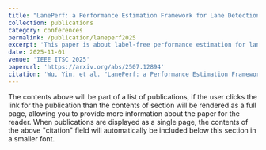 ```yaml
---
title: "LanePerf: a Performance Estimation Framework for Lane Detection"
collection: publications
category: conferences
permalink: /publication/laneperf2025
excerpt: 'This paper is about label-free performance estimation for lane detection.'
date: 2025-11-01
venue: 'IEEE ITSC 2025'
paperurl: 'https://arxiv.org/abs/2507.12894'
citation: 'Wu, Yin, et al. "LanePerf: a Performance Estimation Framework for Lane Detection." arXiv preprint arXiv:2507.12894 (2025).'
---
```


The contents above will be part of a list of publications, if the user clicks the link for the publication than the contents of section will be rendered as a full page, allowing you to provide more information about the paper for the reader. When publications are displayed as a single page, the contents of the above "citation" field will automatically be included below this section in a smaller font.
